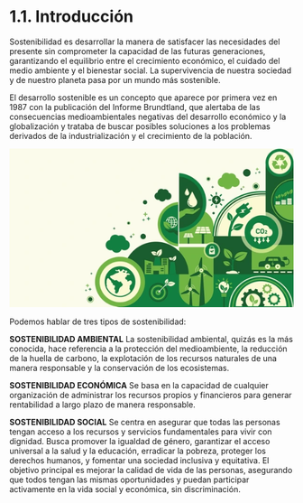 # 1.1. Introducción

Sostenibilidad es desarrollar la manera de satisfacer las necesidades del presente sin comprometer la capacidad de las futuras generaciones, garantizando el equilibrio entre el crecimiento económico, el cuidado del medio ambiente y el bienestar social. La supervivencia de nuestra sociedad y de nuestro planeta pasa por un mundo más sostenible. 

El desarrollo sostenible es un concepto que aparece por primera vez en 1987 con la publicación del Informe Brundtland, que alertaba de las consecuencias medioambientales negativas del desarrollo económico y la globalización y trataba de buscar posibles soluciones a los problemas derivados de la industrialización y el crecimiento de la población.

![Introducción](img/introduccion.jpg)

Podemos hablar de tres tipos de sostenibilidad: 

**SOSTENIBILIDAD AMBIENTAL**
La sostenibilidad ambiental, quizás es la más conocida, hace referencia a la protección del medioambiente, la reducción de la huella de carbono, la explotación de los recursos naturales de una manera responsable y la conservación de los ecosistemas.

**SOSTENIBILIDAD ECONÓMICA**
Se basa en la capacidad de cualquier organización de administrar los recursos propios y financieros para generar rentabilidad a largo plazo de manera responsable.

**SOSTENIBILIDAD SOCIAL**
Se centra en asegurar que todas las personas tengan acceso a los recursos y servicios fundamentales para vivir con dignidad. Busca promover la igualdad de género, garantizar el acceso universal a la salud y la educación, erradicar la pobreza, proteger los derechos humanos, y fomentar una sociedad inclusiva y equitativa. El objetivo principal es mejorar la calidad de vida de las personas, asegurando que todos tengan las mismas oportunidades y puedan participar activamente en la vida social y económica, sin discriminación. 

